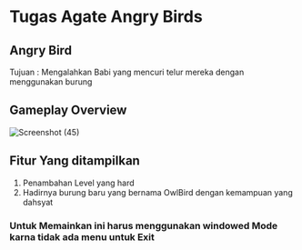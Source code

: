 # Tugas Agate Angry Birds
## Angry Bird
Tujuan : 
Mengalahkan Babi yang mencuri telur mereka dengan menggunakan burung
## Gameplay Overview
![Screenshot (45)](https://user-images.githubusercontent.com/90274542/134386509-b36babd4-3572-4593-bc4e-5647c4f3a85d.png)

## Fitur Yang ditampilkan
1. Penambahan Level yang hard
2. Hadirnya burung baru yang bernama OwlBird dengan kemampuan yang dahsyat

### Untuk Memainkan ini harus menggunakan windowed Mode karna tidak ada menu untuk Exit



